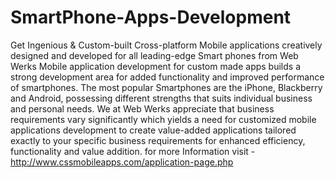 # SmartPhone-Apps-Development
Get Ingenious &amp; Custom-built Cross-platform Mobile applications creatively designed and developed for all leading-edge Smart phones from Web Werks Mobile application development for custom made apps builds a strong development area for added functionality and improved performance of smartphones. The most popular Smartphones are the iPhone, Blackberry and Android, possessing different strengths that suits individual business and personal needs. We at Web Werks appreciate that business requirements vary significantly which yields a need for customized mobile applications development to create value-added applications tailored exactly to your specific business requirements for enhanced efficiency, functionality and value addition. for more Information visit - http://www.cssmobileapps.com/application-page.php
